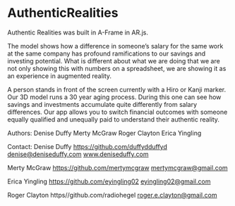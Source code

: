 # AuthenticRealities

Authentic Realities was built in A-Frame in AR.js.

The model shows how a difference in someone’s salary for the same work at the same company has profound ramifications to our savings and investing potential. What is different about what we are doing that we are not only showing this with numbers on a spreadsheet, we are showing it as an experience in augmented reality.

A person stands in front of the screen currently with a Hiro or Kanji marker. Our 3D model runs a 30 year aging process. During this one can see how savings and investments accumulate quite differently from salary differences. Our app allows you to switch financial outcomes with someone equally qualified and unequally paid to understand their authentic reality.

Authors:
Denise Duffy
Merty McGraw
Roger Clayton
Erica Yingling

Contact:
Denise Duffy
https://github.com/duffydduffyd
denise@deniseduffy.com
www.deniseduffy.com

Merty McGraw
https://github.com/mertymcgraw
mertymcgraw@gmail.com

Erica Yingling
https://github.com/eyingling02
eyingling02@gmail.com

Roger Clayton
https//github.com/radiohegel
roger.e.clayton@gmail.com
